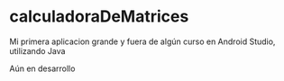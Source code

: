# calculadoraDeMatrices
Mi primera aplicacion grande y fuera de algún curso en Android Studio, utilizando Java

Aún en desarrollo
